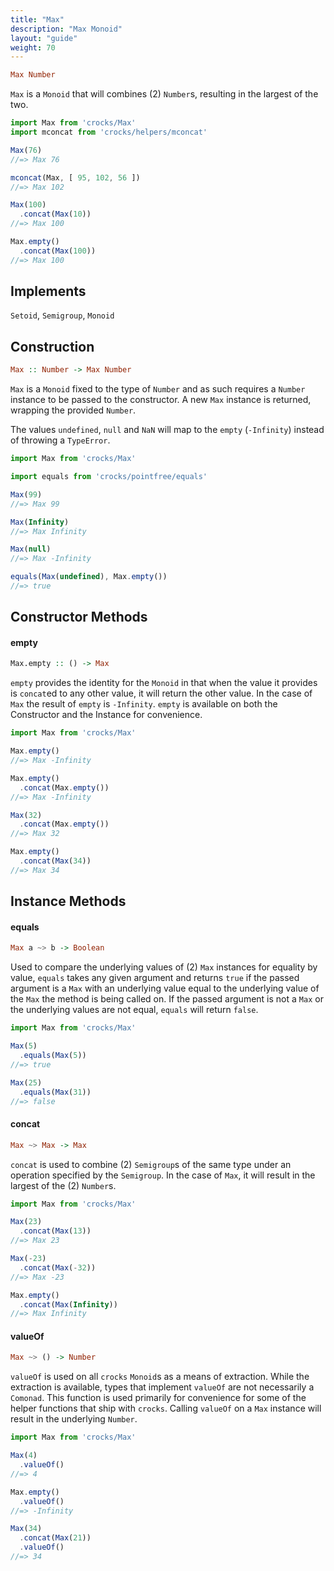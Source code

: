 ```yaml
---
title: "Max"
description: "Max Monoid"
layout: "guide"
weight: 70
---
```


```haskell
Max Number
```

`Max` is a `Monoid` that will combines (2) `Number`s, resulting in the largest
of the two.

```javascript
import Max from 'crocks/Max'
import mconcat from 'crocks/helpers/mconcat'

Max(76)
//=> Max 76

mconcat(Max, [ 95, 102, 56 ])
//=> Max 102

Max(100)
  .concat(Max(10))
//=> Max 100

Max.empty()
  .concat(Max(100))
//=> Max 100
```

<article id="topic-implements">

## Implements

`Setoid`, `Semigroup`, `Monoid`

</article>

<article id="topic-construction">

## Construction

```haskell
Max :: Number -> Max Number
```

`Max` is a `Monoid` fixed to the type of `Number` and as such requires
a `Number` instance to be passed to the constructor. A new `Max` instance is
returned, wrapping the provided `Number`.

The values `undefined`, `null` and `NaN` will map to the `empty` (`-Infinity`)
instead of throwing a `TypeError`.

```javascript
import Max from 'crocks/Max'

import equals from 'crocks/pointfree/equals'

Max(99)
//=> Max 99

Max(Infinity)
//=> Max Infinity

Max(null)
//=> Max -Infinity

equals(Max(undefined), Max.empty())
//=> true
```

</article>

<article id="topic-constructor">

## Constructor Methods

#### empty

```haskell
Max.empty :: () -> Max
```

`empty` provides the identity for the `Monoid` in that when the value it
provides is `concat`ed to any other value, it will return the other value. In
the case of `Max` the result of `empty` is `-Infinity`. `empty` is available on
both the Constructor and the Instance for convenience.

```javascript
import Max from 'crocks/Max'

Max.empty()
//=> Max -Infinity

Max.empty()
  .concat(Max.empty())
//=> Max -Infinity

Max(32)
  .concat(Max.empty())
//=> Max 32

Max.empty()
  .concat(Max(34))
//=> Max 34
```

</article>

<article id="topic-instance">

## Instance Methods

#### equals

```haskell
Max a ~> b -> Boolean
```

Used to compare the underlying values of (2) `Max` instances for equality by
value, `equals` takes any given argument and returns `true` if the passed
argument is a `Max` with an underlying value equal to the underlying value of
the `Max` the method is being called on. If the passed argument is not
a `Max` or the underlying values are not equal, `equals` will return `false`.

```javascript
import Max from 'crocks/Max'

Max(5)
  .equals(Max(5))
//=> true

Max(25)
  .equals(Max(31))
//=> false
```

#### concat

```haskell
Max ~> Max -> Max
```

`concat` is used to combine (2) `Semigroup`s of the same type under an
operation specified by the `Semigroup`. In the case of `Max`, it will result
in the largest of the (2) `Number`s.

```javascript
import Max from 'crocks/Max'

Max(23)
  .concat(Max(13))
//=> Max 23

Max(-23)
  .concat(Max(-32))
//=> Max -23

Max.empty()
  .concat(Max(Infinity))
//=> Max Infinity
```

#### valueOf

```haskell
Max ~> () -> Number
```

`valueOf` is used on all `crocks` `Monoid`s as a means of extraction. While the
extraction is available, types that implement `valueOf` are not necessarily a
`Comonad`. This function is used primarily for convenience for some of the
helper functions that ship with `crocks`. Calling `valueOf` on a `Max` instance
will result in the underlying `Number`.

```javascript
import Max from 'crocks/Max'

Max(4)
  .valueOf()
//=> 4

Max.empty()
  .valueOf()
//=> -Infinity

Max(34)
  .concat(Max(21))
  .valueOf()
//=> 34
```

</article>
